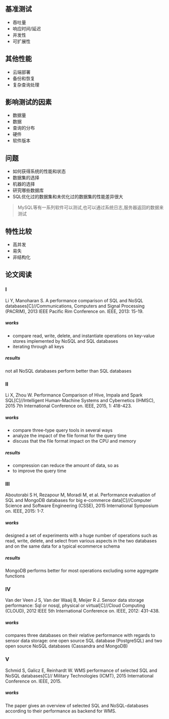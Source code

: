 ## 基准测试

* 吞吐量
* 响应时间/延迟
* 并发性
* 可扩展性

## 其他性能

* 云端部署
* 备份和恢复
* 复杂查询处理

## 影响测试的因素

* 数据量
* 数据
* 查询的分布
* 硬件
* 软件版本

## 问题

* 如何获得系统的性能和状态
* 数据集的选择
* 机器的选择
* 研究哪些数据库
* SQL优化过的数据集和未优化过的数据集的性能差异很大

> MySQL等有一系列软件可以测试,也可以通过系统日志,服务器返回的数据来测试

## 特性比较

* 高并发
* 易失
* 非结构化

## 论文阅读

### I
Li Y, Manoharan S. A performance comparison of SQL and NoSQL databases[C]//Communications, Computers and Signal Processing (PACRIM), 2013 IEEE Pacific Rim Conference on. IEEE, 2013: 15-19.

##### works
* compare read, write, delete, and instantiate operations on key-value stores implemented by NoSQL and SQL databases
* iterating through all keys

##### results
not all NoSQL databases perform better than SQL databases

### II

Li X, Zhou W. Performance Comparison of Hive, Impala and Spark SQL[C]//Intelligent Human-Machine Systems and Cybernetics (IHMSC), 2015 7th International Conference on. IEEE, 2015, 1: 418-423.

##### works

* compare three-type query tools in several ways
* analyze the impact of the file format for the query time
* discuss that the file format impact on the CPU and memory

##### results
* compression can reduce the amount of data, so as
* to improve the query time

### III
Aboutorabi S H, Rezapour M, Moradi M, et al. Performance evaluation of SQL and MongoDB databases for big e-commerce data[C]//Computer Science and Software Engineering (CSSE), 2015 International Symposium on. IEEE, 2015: 1-7.

##### works
designed a set of experiments with a huge number of operations such as read, write, delete, and select from various aspects in the two databases and on the same data for a typical ecommerce schema

##### results
MongoDB performs better for most operations excluding some aggregate functions

### IV
Van der Veen J S, Van der Waaij B, Meijer R J. Sensor data storage performance: Sql or nosql, physical or virtual[C]//Cloud Computing (CLOUD), 2012 IEEE 5th International Conference on. IEEE, 2012: 431-438.

##### works

compares three databases on their relative performance with regards to sensor data storage: one open source SQL database (PostgreSQL) and two open source NoSQL databases (Cassandra and MongoDB)

### V
Schmid S, Galicz E, Reinhardt W. WMS performance of selected SQL and NoSQL databases[C]// Military Technologies (ICMT), 2015 International Conference on. IEEE, 2015.

##### works

The paper gives an overview of selected SQL and NoSQL-databases according to their performance as backend for WMS.